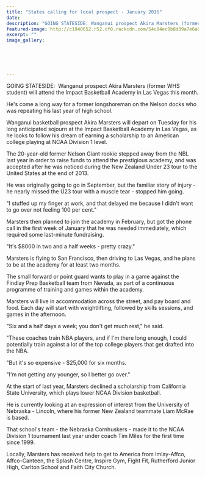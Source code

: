 ```yaml
---
title: "States calling for local prospect - January 2015"
date: 
description: "GOING STATESIDE: Wanganui prospect Akira Marsters (former WHS student) will attend the Impact Basketball Academy in Las Vegas this month, from the Wanganui Chronicle article 24 Jan 2015..."
featured-image: http://c1940652.r52.cf0.rackcdn.com/54c84ec0b8d39a7e6a00124c/Akira-Marsters,Basketball,Las-Vegas.jpg
excerpt: ""
image_gallery:
    
    
    
    
    
---
```


<p>GOING STATESIDE: &nbsp;Wanganui prospect Akira Marsters (former WHS student) will attend the Impact Basketball Academy in Las Vegas this month.</p>
<p>He's come a long way for a former longshoreman on the Nelson docks who was repeating his last year of high school.</p>
<p>Wanganui basketball prospect Akira Marsters will depart on Tuesday for his long anticipated sojourn at the Impact Basketball Academy in Las Vegas, as he looks to follow his dream of earning a scholarship to an American college playing at NCAA Division 1 level.</p>
<p>The 20-year-old former Nelson Giant rookie stepped away from the NBL last year in order to raise funds to attend the prestigious academy, and was accepted after he was noticed during the New Zealand Under 23 tour to the United States at the end of 2013.</p>
<p>He was originally going to go in September, but the familiar story of injury - he nearly missed the U23 tour with a muscle tear - stopped him going.</p>
<p>"I stuffed up my finger at work, and that delayed me because I didn't want to go over not feeling 100 per cent."</p>
<p>Marsters then planned to join the academy in February, but got the phone call in the first week of January that he was needed immediately, which required some last-minute fundraising.</p>
<p>"It's $8000 in two and a half weeks - pretty crazy."</p>
<p>Marsters is flying to San Francisco, then driving to Las Vegas, and he plans to be at the academy for at least two months.</p>
<p>The small forward or point guard wants to play in a game against the Findlay Prep Basketball team from Nevada, as part of a continuous programme of training and games within the academy.</p>
<p>Marsters will live in accommodation across the street, and pay board and food. Each day will start with weightlifting, followed by skills sessions, and games in the afternoon.</p>
<p>"Six and a half days a week; you don't get much rest," he said.</p>
<p>"These coaches train NBA players, and if I'm there long enough, I could potentially train against a lot of the top college players that get drafted into the NBA.</p>
<p>"But it's so expensive - $25,000 for six months.</p>
<p>"I'm not getting any younger, so I better go over."</p>
<p>At the start of last year, Marsters declined a scholarship from California State University, which plays lower NCAA Division basketball.</p>
<p>He is currently looking at an expression of interest from the University of Nebraska - Lincoln, where his former New Zealand teammate Liam McRae is based.</p>
<p>That school's team - the Nebraska Cornhuskers - made it to the NCAA Division 1 tournament last year under coach Tim Miles for the first time since 1999.</p>
<p>Locally, Marsters has received help to get to America from Imlay-Affco, Affco-Canteen, the Splash Centre, Inspire Gym, Fight Fit, Rutherford Junior High, Carlton School and Faith City Church.</p>

